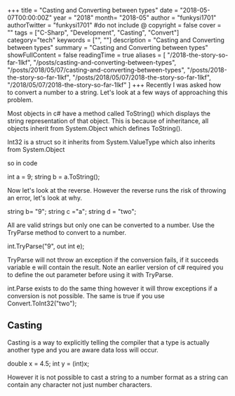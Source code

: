+++
title = "Casting and Converting between types"
date = "2018-05-07T00:00:00Z"
year = "2018"
month= "2018-05"
author = "funkysi1701"
authorTwitter = "funkysi1701" #do not include @
copyright = false
cover = ""
tags = ["C-Sharp", "Development", "Casting", "Convert"]
category="tech"
keywords = ["", ""]
description = "Casting and Converting between types"
summary = "Casting and Converting between types"
showFullContent = false
readingTime = true
aliases = [
    "/2018-the-story-so-far-1lkf",
    "/posts/casting-and-converting-between-types",
    "/posts/2018/05/07/casting-and-converting-between-types",
    "/posts/2018-the-story-so-far-1lkf",
    "/posts/2018/05/07/2018-the-story-so-far-1lkf",
    "/2018/05/07/2018-the-story-so-far-1lkf"
]
+++
Recently I was asked how to convert a number to a string. Let's look at a few ways of approaching this problem.

Most objects in c# have a method called ToString() which displays the string representation of that object. This is because of inheritance, all objects inherit from System.Object which defines ToString().

Int32 is a struct so it inherits from System.ValueType which also inherits from System.Object

so in code

int a = 9;
string b = a.ToString();

Now let's look at the reverse. However the reverse runs the risk of throwing an error, let's look at why.

string b= "9";
string c ="a";
string d = "two";

All are valid strings but only one can be converted to a number. Use the TryParse method to convert to a number.

int.TryParse("9", out int e);

TryParse will not throw an exception if the conversion fails, if it succeeds variable e will contain the result. Note an earlier version of c# required you to define the out parameter before using it with TryParse.

int.Parse exists to do the same thing however it will throw exceptions if a conversion is not possible. The same is true if you use Convert.ToInt32("two");

## Casting

Casting is a way to explicitly telling the compiler that a type is actually another type and you are aware data loss will occur.

double x = 4.5;
int y = (int)x;

However it is not possible to cast a string to a number format as a string can contain any character not just number characters.